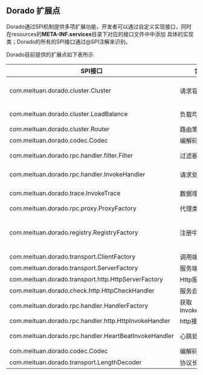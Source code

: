 
## Dorado 扩展点

Dorado通过SPI机制提供多项扩展功能，开发者可以通过自定义实现接口，同时在resources的**META-INF.services**目录下对应的接口文件中中添加
具体的实现类；Dorado的所有的SPI接口通过@SPI注解来识别。

Dorado目前提供的扩展点如下表所示


| SPI接口 | 含义 | 默认实现 |
| --- | --- | --- |
| com.meituan.dorado.cluster.Cluster | 请求容错策略 | FailoverCluster、FailbackCluster、FailOverCluster |
| com.meituan.dorado.cluster.LoadBalance | 负载均衡策略 | RandomLoadBalance、RoundRobinLoadBalance |
| com.meituan.dorado.cluster.Router | 路由策略 | NoneRouter |
| com.meituan.dorado.codec.Codec | 编解码方式 | OctoCodec |
| com.meituan.dorado.rpc.handler.filter.Filter | 过滤器实现 | DoradoInvokerTraceFilter、DoradoProviderTraceFilter |
| com.meituan.dorado.rpc.handler.InvokeHandler | 请求处理类 | DoradoInvokerInvokeHandler、DoradoProviderInvokeHandler |
| com.meituan.dorado.trace.InvokeTrace | 数据埋点 | CatInvokeTrace(集成开源组件Cat) |
| com.meituan.dorado.rpc.proxy.ProxyFactory | 代理类 | JdkProxyFactory |
| com.meituan.dorado.registry.RegistryFactory | 注册中心 | MnsRegistryFactory(集成开源组件MNS)、ZookeeperRegistryFactory、MockRegistryFactory |
| com.meituan.dorado.transport.ClientFactory | 调用端 | NettyClientFactory |
| com.meituan.dorado.transport.ServerFactory | 服务端 | NettyServerFactory |
| com.meituan.dorado.transport.http.HttpServerFactory | Http服务 | NettyHttpServerFactory |
| com.meituan.dorado.check.http.HttpCheckHandler | 服务自检 | DoradoHttpCheckHandler |
| com.meituan.dorado.rpc.handler.HandlerFactory | 获取InvokeHandler | DoradoHandlerFactory |
| com.meituan.dorado.rpc.handler.http.HttpInvokeHandler | http接口测试 | DoradoHttpInvokeHandler |
| com.meituan.dorado.rpc.handler.HeartBeatInvokeHandler | 心跳处理 | ScannerHeartBeatInvokeHandler （OCTO-Scanner心跳处理）|
| com.meituan.dorado.codec.Codec | 编解码 | OctoCodec |
| com.meituan.dorado.transport.LengthDecoder | 协议长度解码 | DoradoLengthDecoder |
     
                                                                          

